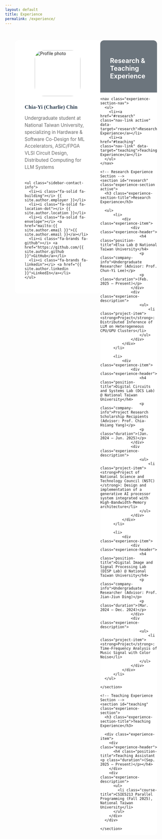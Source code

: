 ```yaml
---
layout: default
title: Experience
permalink: /experience/
---
```


<style>
/* Experience Page Specific Styles */

.experience-container {
  max-width: 1300px;
  margin: 3rem auto 0 auto;
  padding: 0 2rem;
  display: grid;
  grid-template-columns: 280px 1fr;
  /* gap: 3rem; */
}

.experience-sidebar {
  background: white;
  border-radius: 12px;
  padding: 2rem;
  height: fit-content;
  position: sticky;
  top: 120px;
}

.sidebar-profile-pic {
  width: 150px;
  height: 150px;
  border-radius: 20%;
  object-fit: cover;
  display: block;
  margin: 0 auto; /* 水平置中 */
}

.sidebar-profile-name {
  font-size: 1.1rem;
  font-weight: 600;
  margin-bottom: 0.5rem;
  color: #2c3e50;
  font-family: 'Georgia', 'Times New Roman', serif;
}

.sidebar-profile-title {
  color: #666;
  margin-bottom: 2rem;
  font-size: 0.95rem;
  line-height: 1.5;
}

.sidebar-contact-info {
  list-style: none;
  padding: 0;
}

.sidebar-contact-info li {
  margin-bottom: 0.8rem;
  font-size: 0.9rem;
  color: #666;
}

.sidebar-contact-info i {
  width: 20px;
  margin-right: 0.5rem;
  color: #666;
}

.sidebar-contact-info a {
  color: #666;
  text-decoration: none;
}

.sidebar-contact-info a:hover {
  text-decoration: underline;
}

.experience-content {
  background: white;
  border-radius: 12px;
}

.experience-content-header {
  background: #6c757d;
  color: white;
  padding: 1.5rem 2rem;
  border-radius: 12px 12px 0 0;
}

.experience-section-nav {
  background: #f8f9fa;
  padding: 1rem 2rem;
  border-bottom: 1px solid #e9ecef;
}

.experience-section-nav ul {
  list-style: none;
  display: flex;
  gap: 2rem;
  margin: 0;
  padding: 0;
}

.experience-section-nav a {
  text-decoration: none;
  color: #666;
  font-weight: 500;
  padding: 0.5rem 0;
  border-bottom: 2px solid transparent;
  transition: all 0.3s ease;
  cursor: pointer;
}

.experience-section-nav a.active {
  color: #007bff;
  border-bottom-color: #007bff;
}

.experience-section-nav a:hover:not(.active) {
  color: #007bff;
  opacity: 0.7;
}

.experience-section {
  display: none;
  /* padding: 2rem; */
}

.experience-section.active {
  display: block;
}

.experience-section-title {
  font-size: 1.8rem;
  font-weight: 600;
  margin-bottom: 2rem;
  color: #2c3e50;
}

.experience-header {
  margin-bottom: 1rem;
}

.position-title {
  color: #007bff;
  font-weight: 600;
  font-size: 1.2rem;
  margin-bottom: 0.5rem;
}

.company-info {
  color: #666;
  font-style: italic;
  margin-bottom: 0.5rem;
}

.duration {
  color: #28a745;
  font-weight: 500;
  font-size: 0.9rem;
}

.experience-description {
  color: #555;
  line-height: 1.6;
}

ul {
    padding-left: 20px; /* 保持縮排 */
    margin: 0; /* 拿掉不必要的上下外距 */
}

.experience-description ul {
  margin-left: 1.5rem;
  margin-top: 0.5rem;
}

.experience-description li {
  margin-bottom: 0.5rem;
}

/* Teaching Experience specific styles */
.course-title {
  color: #000306f4;
  font-weight: 600;
  font-size: 1.1rem;
  margin-bottom: 0.3rem;
}

.course-code {
  color: #28a745;
  font-weight: 500;
  font-size: 0.9rem;
  margin-bottom: 0.3rem;
}

.semester {
  color: #6c757d;
  font-size: 0.9rem;
  margin-bottom: 0.5rem;
}

.responsibilities {
  margin-top: 0.5rem;
}

/* Responsive Design */
@media (max-width: 768px) {
  .experience-container {
    grid-template-columns: 1fr;
    gap: 2rem;
  }

  .experience-sidebar {
    position: static;
  }

  .hero-title {
    font-size: 2rem;
  }

  .experience-section-nav ul {
    flex-direction: column;
    gap: 0.5rem;
  }
}
</style>

<!-- Main Container -->
<div class="experience-container">
  <!-- Sidebar -->
  <aside class="experience-sidebar">
    <img src="{{ site.baseurl }}/assets/img/profile.png" alt="Profile photo" class="sidebar-profile-pic">
    <h3 class="sidebar-profile-name">Chia-Yi (Charlie) Chin</h3>
    <p class="sidebar-profile-title">Undergraduate student at National Taiwan University, specializing in Hardware & Software Co-Design for ML Accelerators, ASIC/FPGA VLSI Circuit Design, Distributed Computing for LLM Systems</p>
    
    <ul class="sidebar-contact-info">
      <li><i class="fa-solid fa-building"></i> {{ site.author.employer }}</li>
      <li><i class="fa-solid fa-location-dot"></i> {{ site.author.location }}</li>
      <li><i class="fa-solid fa-envelope"></i> <a href="mailto:{{ site.author.email }}">{{ site.author.email }}</a></li>
      <li><i class="fa-brands fa-github"></i> <a href="https://github.com/{{ site.author.github }}">GitHub</a></li>
      <li><i class="fa-brands fa-linkedin"></i> <a href="{{ site.author.linkedin }}">LinkedIn</a></li>
    </ul>
  </aside>

  <!-- Main Content -->
  <main class="experience-content">
    <div class="experience-content-header">
      <h2><i class="fa-solid fa-briefcase"></i> Research & Teaching Experience</h2>
    </div>

    <nav class="experience-section-nav">
      <ul>
        <li><a href="#research" class="nav-link active" data-target="research">Research Experience</a></li>
        <li><a href="#teaching" class="nav-link" data-target="teaching">Teaching Experience</a></li>
      </ul>
    </nav>

    <!-- Research Experience Section -->
    <section id="research" class="experience-section active">
      <h3 class="experience-section-title">Research Experience</h3>

      <ul>
          <li>
              <div class="experience-item">
                  <div class="experience-header">
                      <h4 class="position-title">Elsa Lab @ National Taiwan University</h4>
                      <p class="company-info">Undergraduate Researcher (Advisor: Prof. Chun-Yi Lee)</p>
                      <p class="duration">(Feb. 2025 – Present)</p>
                  </div>
                  <div class="experience-description">
                      <ul>
                          <li class="project-item"><strong>Project</strong>: Distributed Inference of LLM on Heterogeneous CPU/GPU Clusters</li>
                      </ul>
                  </div>
              </div>
          </li>

          <li>
              <div class="experience-item">
                  <div class="experience-header">
                      <h4 class="position-title">Digital Circuits and Systems Lab (DCS Lab) @ National Taiwan University</h4>
                      <p class="company-info">Project Research Scholarship Recipients (Advisor: Prof. Chia-Hsiang Yang)</p>
                      <p class="duration">(Jan. 2024 – Jun. 2025)</p>
                  </div>
                  <div class="experience-description">
                      <ul>
                          <li class="project-item"><strong>Project of National Science and Technology Council (NSTC)</strong>: Design and implementation of a generative AI processor system integrated with High-Bandwidth-Memory architecture</li>
                      </ul>
                  </div>
              </div>
          </li>

          <li>
              <div class="experience-item">
                  <div class="experience-header">
                      <h4 class="position-title">Digital Image and Signal Processing Lab (DISP Lab) @ National Taiwan University</h4>
                      <p class="company-info">Undergraduate Researcher (Advisor: Prof. Jian-Jiun Ding)</p>
                      <p class="duration">(Mar. 2024 – Dec. 2024)</p>
                  </div>
                  <div class="experience-description">
                      <ul>
                          <li class="project-item"><strong>Project</strong>: Time-Frequency Analysis of Music Signal with Color Noise</li>
                      </ul>
                  </div>
              </div>
          </li>
      </ul>

    </section>

    <!-- Teaching Experience Section -->
    <section id="teaching" class="experience-section">
      <h3 class="experience-section-title">Teaching Experience</h3>

      <div class="experience-item">
        <div class="experience-header">
          <h4 class="position-title">Teaching Assistant <p class="duration">(Sep. 2025 – Present)</p></h4>
        </div>
        <div class="experience-description">
          <ul>
            <li class="course-title">CSIE5213 Parallel Programming (Fall 2025), National Taiwan University</li>
          </ul>
        </div>
      </div>

    </section>
  </main>
</div>

<script>
document.addEventListener('DOMContentLoaded', function() {
  const navLinks = document.querySelectorAll('.nav-link');
  const sections = document.querySelectorAll('.experience-section');
  
  navLinks.forEach(link => {
    link.addEventListener('click', function(e) {
      e.preventDefault();
      
      // Remove active class from all links and sections
      navLinks.forEach(l => l.classList.remove('active'));
      sections.forEach(s => s.classList.remove('active'));
      
      // Add active class to clicked link
      this.classList.add('active');
      
      // Show corresponding section
      const targetId = this.getAttribute('data-target');
      const targetSection = document.getElementById(targetId);
      if (targetSection) {
        targetSection.classList.add('active');
      }
      
      console.log('Switched to:', targetId);
    });
  });
});
</script>